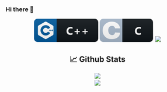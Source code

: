 ### Hi there 👋

<p align="center">
  <img src="https://github.com/Mikyan0207/Mikyan0207/blob/master/images/cpp.svg"/>
  <img src="https://github.com/Mikyan0207/Mikyan0207/blob/master/images/c.svg"/>
  <img src="https://github.com/Mikyan0207/Mikyan0207/blob/master/images/python.svg"/>
</p>

<h2 align="center">📈 Github Stats</h2>
<p align="center">
    <image src="https://github-readme-stats-zeta-wine.vercel.app/api?username=YerimB&show_icons=true&theme=tokyonight&hide_title=true&include_all_commits=true"><br>
    <image src="https://github-readme-stats-zeta-wine.vercel.app/api/top-langs/?username=YerimB&hide=objective-c,makefile&layout=compact&theme=tokyonight"><br>
</p>

<!--
**YerimB/YerimB** is a ✨ _special_ ✨ repository because its `README.md` (this file) appears on your GitHub profile.

Here are some ideas to get you started:

- 🔭 I’m currently working on ...
- 🌱 I’m currently learning ...
- 👯 I’m looking to collaborate on ...
- 🤔 I’m looking for help with ...
- 💬 Ask me about ...
- 📫 How to reach me: ...
- 😄 Pronouns: ...
- ⚡ Fun fact: ...
-->
